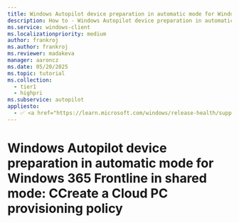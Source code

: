 ```yaml
---
title: Windows Autopilot device preparation in automatic mode for Windows 365 Frontline in shared mode - Step 5 of 5 - Create a Cloud PC provisioning policy
description: How to - Windows Autopilot device preparation in automatic mode for Windows 365 Frontline in shared mode - Step 5 of 5 - Create a Cloud PC provisioning policy.
ms.service: windows-client
ms.localizationpriority: medium
author: frankroj
ms.author: frankroj
ms.reviewer: madakeva
manager: aaroncz
ms.date: 05/20/2025
ms.topic: tutorial
ms.collection:
  - tier1
  - highpri
ms.subservice: autopilot
appliesto:
  - ✅ <a href="https://learn.microsoft.com/windows/release-health/supported-versions-windows-client" target="_blank">Windows 11</a>
---
```


# Windows Autopilot device preparation in automatic mode for Windows 365 Frontline in shared mode: CCreate a Cloud PC provisioning policy